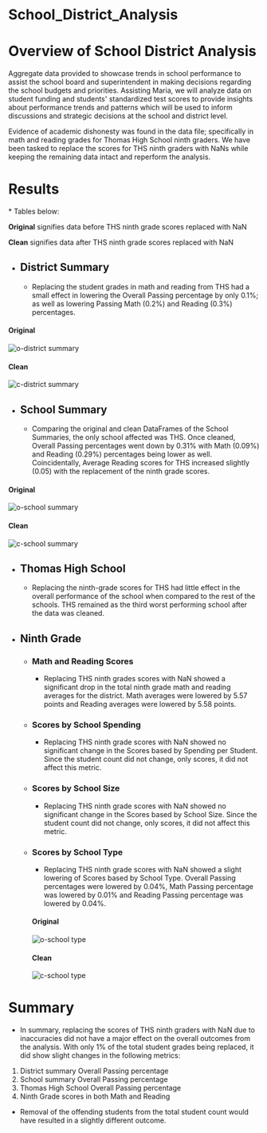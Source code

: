 # School_District_Analysis

# Overview of School District Analysis
Aggregate data provided to showcase trends in school performance to assist the school board and superintendent in making decisions regarding the school budgets and priorities.  Assisting Maria, we will analyze data on student funding and students' standardized test scores to provide insights about performance trends and patterns which will be used to inform discussions and strategic decisions at the school and district level.

Evidence of academic dishonesty was found in the data file; specifically in math and reading grades for Thomas High School ninth graders.  We have been tasked to replace the scores for THS ninth graders with NaNs while keeping the remaining data intact and reperform the analysis.  

# Results
\* Tables below:

**Original** signifies data before THS ninth grade scores replaced with NaN

**Clean** signifies data after THS ninth grade scores replaced with NaN

- ## District Summary
  - Replacing the student grades in math and reading from THS had a small effect in lowering the Overall Passing percentage by only 0.1%; as well as lowering Passing Math (0.2%) and Reading (0.3%) percentages.

#### Original
![o-district summary](https://user-images.githubusercontent.com/74840026/126019171-847213be-3303-4979-82c3-f89871670211.PNG)
#### Clean
![c-district summary](https://user-images.githubusercontent.com/74840026/126019169-3719721f-45f8-412d-96a8-fa5fb563a4c8.PNG)
 
- ## School Summary
  - Comparing the original and clean DataFrames of the School Summaries, the only school affected was THS.  Once cleaned, Overall Passing percentages went down by 0.31% with Math (0.09%) and Reading (0.29%) percentages being lower as well.  Coincidentally, Average Reading scores for THS increased slightly (0.05) with the replacement of the ninth grade scores.

#### Original
![o-school summary](https://user-images.githubusercontent.com/74840026/126019973-8460b31f-1fbc-40d0-88c3-bd9332d44e49.PNG)
#### Clean
![c-school summary](https://user-images.githubusercontent.com/74840026/126019972-8b36d030-d1fe-4df6-a891-9c428caa5d5e.PNG)

- ## Thomas High School
  - Replacing the ninth-grade scores for THS had little effect in the overall performance of the school when compared to the rest of the schools.  THS remained as the third worst performing school after the data was cleaned.

- ## Ninth Grade

    - ### Math and Reading Scores
      - Replacing THS ninth grades scores with NaN showed a significant drop in the total ninth grade math and reading averages for the district.  Math averages were lowered by 5.57 points and Reading averages were lowered by 5.58 points. 
    - ### Scores by School Spending
      - Replacing THS ninth grade scores with NaN showed no significant change in the Scores based by Spending per Student.  Since the student count did not change, only scores, it did not affect this metric.
    - ### Scores by School Size
      - Replacing THS ninth grade scores with NaN showed no significant change in the Scores based by School Size.  Since the student count did not change, only scores, it did not affect this metric.
    - ### Scores by School Type
      - Replacing THS ninth grade scores with NaN showed a slight lowering of Scores based by School Type.  Overall Passing percentages were lowered by 0.04%, Math Passing percentage was lowered by 0.01% and Reading Passing percentage was lowered by 0.04%.
      #### Original
      ![o-school type](https://user-images.githubusercontent.com/74840026/126022805-b6b68218-9be1-4267-97db-614f27451bc8.PNG)

      #### Clean
      ![c-school type](https://user-images.githubusercontent.com/74840026/126022814-3ce97b76-b331-4e2e-903a-014a09a323e0.PNG)

# Summary
- In summary, replacing the scores of THS ninth graders with NaN due to inaccuracies did not have a major effect on the overall outcomes from the analysis.  With only 1% of the total student grades being replaced, it did show slight changes in the following metrics:
1. District summary Overall Passing percentage
2. School summary Overall Passing percentage
3. Thomas High School Overall Passing percentage
4. Ninth Grade scores in both Math and Reading
- Removal of the offending students from the total student count would have resulted in a slightly different outcome.

